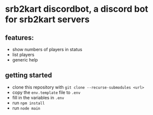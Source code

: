 # srb2kart discordbot, a discord bot for srb2kart servers

## features:
* show numbers of players in status
* list players
* generic help

## getting started
* clone this repository with `git clone --recurse-submodules <url>`
* copy the `env.template` file to `.env`
* fill in the variables in `.env`
* run `npm install`
* run `node main`
